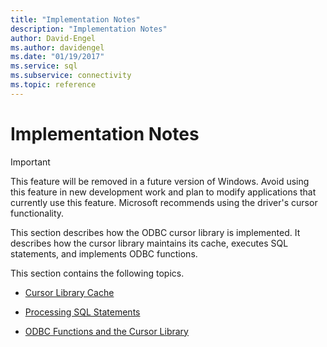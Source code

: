 ```yaml
---
title: "Implementation Notes"
description: "Implementation Notes"
author: David-Engel
ms.author: davidengel
ms.date: "01/19/2017"
ms.service: sql
ms.subservice: connectivity
ms.topic: reference
---
```

# Implementation Notes
> [!IMPORTANT]  
>  This feature will be removed in a future version of Windows. Avoid using this feature in new development work and plan to modify applications that currently use this feature. Microsoft recommends using the driver's cursor functionality.  
  
 This section describes how the ODBC cursor library is implemented. It describes how the cursor library maintains its cache, executes SQL statements, and implements ODBC functions.  
  
 This section contains the following topics.  
  
-   [Cursor Library Cache](../../../odbc/reference/appendixes/cursor-library-cache.md)  
  
-   [Processing SQL Statements](../../../odbc/reference/appendixes/processing-sql-statements.md)  
  
-   [ODBC Functions and the Cursor Library](../../../odbc/reference/appendixes/odbc-functions-and-the-cursor-library.md)
